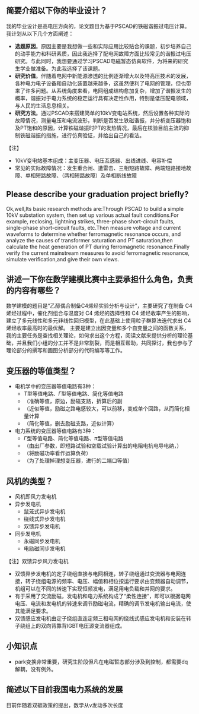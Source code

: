 ## 简要介绍以下你的毕业设计？

我的毕业设计是高电压方向的，论文题目为基于PSCAD的铁磁谐振过电压计算。我计划从以下几个方面阐述：

- **选题原因**。原因主要是我想做一些和实际应用比较贴合的课题，初步培养自己的动手能力和科研素质，因此我选择了配电网故障方面比较常见的谐振过电压研究。与此同时，我想要通过学习PSCAD电磁暂态仿真软件，为将来的研究生学业做准备。为此我选择了该课题。
- **研究价值**。伴随着电网中新能源渗透的比例逐渐增大以及特高压技术的发展，各种电力电子设备和自动化装置越来越多，这虽然便利了电网的管理，但也带来了许多问题。从系统角度来看，电网组成结构愈加复杂，增加了谐振发生的概率，谐振对于电力系统的稳定运行具有决定性作用，特别是低压配电领域，与人民的生活息息相关。
- **研究方法**。通过PSCAD来搭建简单的10kV变电站系统，然后设置各种实际的故障情况，测量电压和电流波形，判断是否发生铁磁谐振，并分析变压器饱和及PT饱和的原因，计算铁磁谐振时PT的发热情况，最后在核验目前主流的抑制铁磁谐振的措施，进行仿真验证，并给出自己的看法。
  
【注】

- 10kV变电站基本组成：主变压器、电压互感器、出线进线、电容补偿
- 常见的实际故障情况：发生重合闸、遭雷击、三相短路故障、两端短路接地故障、单相短路故障、（两相短路故障）及单相断线故障

## Please describe your graduation project briefly?

Ok,well,Its basic research methods are:Through PSCAD to build a simple 10kV substation system, then set up various actual fault conditions.For example, reclosing, lightning strikes, three-phase short-circuit faults, single-phase short-circuit faults, etc.Then measure voltage and current waveforms to determine whether ferromagnetic resonance occurs, and analyze the causes of transformer saturation and PT saturation,then calculate the heat generation of PT during ferromagnetic resonance.Finally verify the current mainstream measures to avoid ferromagnetic resonance, simulate verification,and give their own views.

## 讲述一下你在数学建模比赛中主要承担什么角色，负责的内容有哪些？
数学建模的题目是“乙醇偶合制备C4烯烃实验分析与设计”，主要研究了在制备 C4 烯烃过程中，催化剂组合与温度对 C4 烯烃的选择性和 C4 烯烃收率产生的影响，建立了多元线性和多元非线性回归模型，在此基础上使用粒子群算法迭代求出 C4 烯烃收率最高时的最优解。
主要是建立出因变量和多个自变量之间的函数关系，我的主要任务是查找相关理论，如何求出这个方程，阅读文献来提供分析的理论基础，并且我们小组的分工并不是非常割裂，而是相互帮助，共同探讨，我也参与了理论部分的撰写和画图分析部分的代码编写等工作。


## 变压器的等值类型？

- 电机学中的变压器等值电路有3种：
    - $T$型等值电路、$\Gamma$型等值电路、简化等值电路
    - （准确等值，原边，励磁支路，折算后的副                                                     
    - （近似等值，励磁之路电感较大，可以前移，变成单个回路，从而简化相量计算
    - （简化等值，删去励磁支路，近似计算）
- 电力系统的变压器等值电路有3种：
    - $\Gamma$型等值电路、简化等值电路、$\pi$型等值电路
    - （由出厂参数，即短路试验和空载试验计算出的电阻电抗电导电纳，）
    - （将励磁功率看作运算负荷）
    - （为了处理掉理想变压器，进行的二端口等值）


## 风机的类型？
- 风机即风力发电机
- 异步发电机
    - 鼠笼式异步发电机
    - 绕线式异步发电机
    - 双馈异步发电机
- 同步发电机
    - 永磁同步发电机
    - 电励磁同步发电机

【注】双馈异步风力发电机

- 双馈异步发电机的定子绕组直接与电网相连，转子绕组通过变流器与电网连接，转子绕组电源的频率、电压、幅值和相位按运行要求由变频器自动调节，机组可以在不同的转速下实现恒频发电，满足用电负载和并网的要求。
- 有于采用了交流励磁，发电机和电力系统构成了“柔性连接”，即可以根据电网电压、电流和发电机的转速来调节励磁电流，精确的调节发电机输出电流，使其能满足要求。
- 双馈感应发电机由定子绕组直连定频三相电网的绕线式感应发电机和安装在转子绕组上的双向背靠背IGBT电压源变流器组成。


## 小知识点
- park变换非常重要，研究生阶段但凡在电磁暂态部分涉及到控制，都需要dq解耦，没有例外。



## 简述以下目前我国电力系统的发展
目前伴随着双碳政策的提出，数学从v发动多次长度

